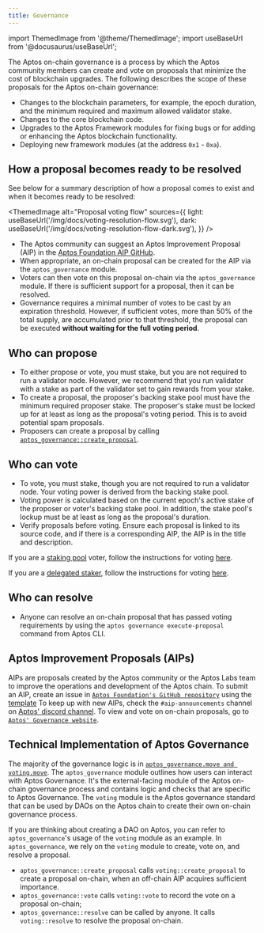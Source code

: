 ```yaml
---
title: Governance
---
```


import ThemedImage from '@theme/ThemedImage';
import useBaseUrl from '@docusaurus/useBaseUrl';

The Aptos on-chain governance is a process by which the Aptos community members can create and vote on proposals that minimize the cost of blockchain upgrades. The following describes the scope of these proposals for the Aptos on-chain governance:

- Changes to the blockchain parameters, for example, the epoch duration, and the minimum required and maximum allowed validator stake.
- Changes to the core blockchain code.
- Upgrades to the Aptos Framework modules for fixing bugs or for adding or enhancing the Aptos blockchain functionality.
- Deploying new framework modules (at the address `0x1` - `0xa`).

## How a proposal becomes ready to be resolved

See below for a summary description of how a proposal comes to exist and when it becomes ready to be resolved:

\<ThemedImage
alt="Proposal voting flow"
sources={{
light: useBaseUrl('/img/docs/voting-resolution-flow\.svg'),
dark: useBaseUrl('/img/docs/voting-resolution-flow-dark.svg'),
}}
/>

- The Aptos community can suggest an Aptos Improvement Proposal (AIP) in the [Aptos Foundation AIP GitHub](https://github.com/aptos-foundation/AIPs).
- When appropriate, an on-chain proposal can be created for the AIP via the `aptos_governance` module.
- Voters can then vote on this proposal on-chain via the `aptos_governance` module. If there is sufficient support for a proposal, then it can be resolved.
- Governance requires a minimal number of votes to be cast by an expiration threshold. However, if sufficient votes, more than 50% of the total supply, are accumulated prior to that threshold, the proposal can be executed **without waiting for the full voting period**.

## Who can propose

- To either propose or vote, you must stake, but you are not required to run a validator node. However, we recommend that you run validator with a stake as part of the validator set to gain rewards from your stake.
- To create a proposal, the proposer's backing stake pool must have the minimum required proposer stake. The proposer's stake must be locked up for at least as long as the proposal's voting period. This is to avoid potential spam proposals.
- Proposers can create a proposal by calling [`aptos_governance::create_proposal`](https://github.com/aptos-labs/aptos-core/blob/27a255ebc662817944435349afc4ec33ea317e64/aptos-move/framework/aptos-framework/sources/aptos_governance.move#L183).

## Who can vote

- To vote, you must stake, though you are not required to run a validator node. Your voting power is derived from the backing stake pool.
- Voting power is calculated based on the current epoch's active stake of the proposer or voter's backing stake pool. In addition, the stake pool's lockup must be at least as long as the proposal's duration.
- Verify proposals before voting. Ensure each proposal is linked to its source code, and if there is a corresponding AIP, the AIP is in the title and description.

If you are a [staking pool](/concepts/staking.md) voter, follow the instructions for voting [here](/nodes/validator-node/voter/index#staking-pool-voter).

If you are a [delegated staker](/concepts/delegated-staking.md), follow the instructions for voting [here](/nodes/validator-node/voter/index#delegation-pool-voter).

## Who can resolve

- Anyone can resolve an on-chain proposal that has passed voting requirements by using the `aptos governance execute-proposal` command from Aptos CLI.

## Aptos Improvement Proposals (AIPs)

AIPs are proposals created by the Aptos community or the Aptos Labs team to improve the operations and development of the Aptos chain.
To submit an AIP, create an issue in [`Aptos Foundation's GitHub repository`](https://github.com/aptos-foundation/AIPs/issues) using the [template](https://github.com/aptos-foundation/AIPs/blob/main/TEMPLATE.md)
To keep up with new AIPs, check the `#aip-announcements` channel on [Aptos' discord channel](https://discord.gg/aptosnetwork).
To view and vote on on-chain proposals, go to [`Aptos' Governance website`](https://governance.aptosfoundation.org/).

## Technical Implementation of Aptos Governance

The majority of the governance logic is in [`aptos_governance.move and voting.move`](https://github.com/aptos-labs/aptos-core/blob/main/aptos-move/framework/aptos-framework/sources).
The `aptos_governance` module outlines how users can interact with Aptos Governance. It's the external-facing module of the Aptos on-chain governance process and contains logic and checks that are specific to Aptos Governance.
The `voting` module is the Aptos governance standard that can be used by DAOs on the Aptos chain to create their own on-chain governance process.

If you are thinking about creating a DAO on Aptos, you can refer to `aptos_governance`'s usage of the `voting` module as an example.
In `aptos_governance`, we rely on the `voting` module to create, vote on, and resolve a proposal.

- `aptos_governance::create_proposal` calls `voting::create_proposal` to create a proposal on-chain, when an off-chain AIP acquires sufficient importance.
- `aptos_governance::vote` calls `voting::vote` to record the vote on a proposal on-chain;
- `aptos_governance::resolve` can be called by anyone. It calls `voting::resolve` to resolve the proposal on-chain.
